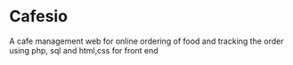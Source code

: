 # Cafesio
A cafe management web for online ordering of food and tracking the order using php, sql and html,css for front end
